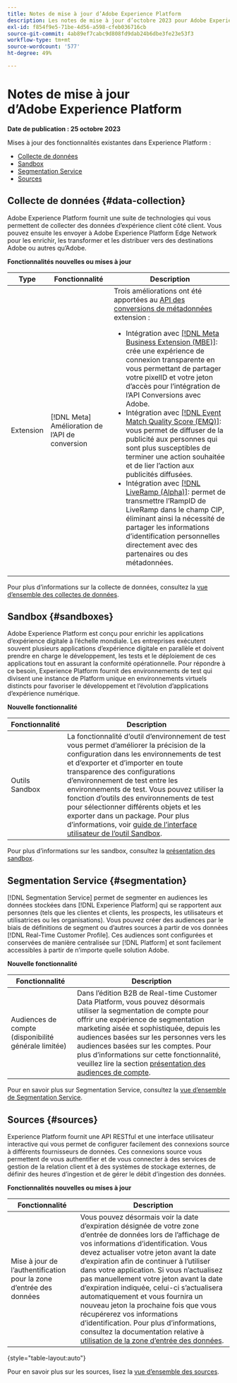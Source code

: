 ```yaml
---
title: Notes de mise à jour d’Adobe Experience Platform
description: Les notes de mise à jour d’octobre 2023 pour Adobe Experience Platform.
exl-id: f854f9e5-71be-4d56-a598-cfeb036716cb
source-git-commit: 4ab89ef7cabc9d808fd9dab24b6dbe3fe23e53f3
workflow-type: tm+mt
source-wordcount: '577'
ht-degree: 49%

---
```


# Notes de mise à jour d’Adobe Experience Platform

**Date de publication : 25 octobre 2023**

Mises à jour des fonctionnalités existantes dans Experience Platform :

- [Collecte de données](#data-collection)
- [Sandbox](#sandboxes)
- [Segmentation Service](#segmentation)
- [Sources](#sources)

## Collecte de données {#data-collection}

Adobe Experience Platform fournit une suite de technologies qui vous permettent de collecter des données d’expérience client côté client. Vous pouvez ensuite les envoyer à Adobe Experience Platform Edge Network pour les enrichir, les transformer et les distribuer vers des destinations Adobe ou autres qu’Adobe.

**Fonctionnalités nouvelles ou mises à jour**

| Type | Fonctionnalité | Description |
| --- | --- | --- |
| Extension | [!DNL Meta] Amélioration de l’API de conversion | Trois améliorations ont été apportées au [API des conversions de métadonnées](/help/tags/extensions/server/meta/overview.md) extension : <ul><li>Intégration avec [[!DNL Meta Business Extension (MBE)]](/help/tags/extensions/server/meta/overview.md#integration-with-meta-business-extension-mbe): crée une expérience de connexion transparente en vous permettant de partager votre pixelID et votre jeton d’accès pour l’intégration de l’API Conversions avec Adobe.</li><li>Intégration avec [[!DNL Event Match Quality Score (EMQ)]](/help/tags/extensions/server/meta/overview.md#integration-with-event-quality-match-score-emq): vous permet de diffuser de la publicité aux personnes qui sont plus susceptibles de terminer une action souhaitée et de lier l’action aux publicités diffusées.</li><li>Intégration avec [[!DNL LiveRamp (Alpha)]](/help/tags/extensions/server/meta/overview.md#integration-with-liveramp-alpha): permet de transmettre l’RampID de LiveRamp dans le champ CIP, éliminant ainsi la nécessité de partager les informations d’identification personnelles directement avec des partenaires ou des métadonnées. </li></ul> |

Pour plus d’informations sur la collecte de données, consultez la [vue d’ensemble des collectes de données](../../tags/home.md).

## Sandbox {#sandboxes}

Adobe Experience Platform est conçu pour enrichir les applications d’expérience digitale à l’échelle mondiale. Les entreprises exécutent souvent plusieurs applications d’expérience digitale en parallèle et doivent prendre en charge le développement, les tests et le déploiement de ces applications tout en assurant la conformité opérationnelle. Pour répondre à ce besoin, Experience Platform fournit des environnements de test qui divisent une instance de Platform unique en environnements virtuels distincts pour favoriser le développement et l’évolution d’applications d’expérience numérique.

**Nouvelle fonctionnalité**

| Fonctionnalité | Description |
| --- | --- |
| Outils Sandbox | La fonctionnalité d’outil d’environnement de test vous permet d’améliorer la précision de la configuration dans les environnements de test et d’exporter et d’importer en toute transparence des configurations d’environnement de test entre les environnements de test. Vous pouvez utiliser la fonction d’outils des environnements de test pour sélectionner différents objets et les exporter dans un package. Pour plus d’informations, voir [guide de l’interface utilisateur de l’outil Sandbox](../../sandboxes/ui/sandbox-tooling.md). |

Pour plus d’informations sur les sandbox, consultez la [présentation des sandbox](../../sandboxes/home.md).

## Segmentation Service {#segmentation}

[!DNL Segmentation Service] permet de segmenter en audiences les données stockées dans [!DNL Experience Platform] qui se rapportent aux personnes (tels que les clientes et clients, les prospects, les utilisateurs et utilisatrices ou les organisations). Vous pouvez créer des audiences par le biais de définitions de segment ou d’autres sources à partir de vos données [!DNL Real-Time Customer Profile]. Ces audiences sont configurées et conservées de manière centralisée sur [!DNL Platform] et sont facilement accessibles à partir de n’importe quelle solution Adobe.

**Nouvelle fonctionnalité**

| Fonctionnalité | Description |
| ------- | ----------- |
| Audiences de compte (disponibilité générale limitée) | Dans l’édition B2B de Real-time Customer Data Platform, vous pouvez désormais utiliser la segmentation de compte pour offrir une expérience de segmentation marketing aisée et sophistiquée, depuis les audiences basées sur les personnes vers les audiences basées sur les comptes. Pour plus d’informations sur cette fonctionnalité, veuillez lire la section [présentation des audiences de compte](../../segmentation/ui/account-audiences.md). |

Pour en savoir plus sur Segmentation Service, consultez la [vue d’ensemble de Segmentation Service](../../segmentation/home.md).

## Sources {#sources}

Experience Platform fournit une API RESTful et une interface utilisateur interactive qui vous permet de configurer facilement des connexions source à différents fournisseurs de données. Ces connexions source vous permettent de vous authentifier et de vous connecter à des services de gestion de la relation client et à des systèmes de stockage externes, de définir des heures d’ingestion et de gérer le débit d’ingestion des données.

**Fonctionnalités nouvelles ou mises à jour**

| Fonctionnalité | Description |
| --- | --- |
| Mise à jour de l’authentification pour la zone d’entrée des données | Vous pouvez désormais voir la date d’expiration désignée de votre zone d’entrée de données lors de l’affichage de vos informations d’identification. Vous devez actualiser votre jeton avant la date d’expiration afin de continuer à l’utiliser dans votre application. Si vous n’actualisez pas manuellement votre jeton avant la date d’expiration indiquée, celui-ci s’actualisera automatiquement et vous fournira un nouveau jeton la prochaine fois que vous récupérerez vos informations d’identification. Pour plus d’informations, consultez la documentation relative à [utilisation de la zone d’entrée des données](../../sources/tutorials/ui/create/cloud-storage/data-landing-zone.md). |

{style="table-layout:auto"}

Pour en savoir plus sur les sources, lisez la [vue d’ensemble des sources](../../sources/home.md).
